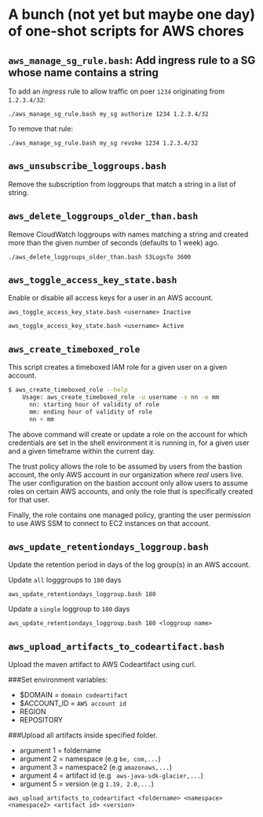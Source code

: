# A bunch (not yet but maybe one day) of one-shot scripts for AWS chores


## `aws_manage_sg_rule.bash`: Add ingress rule to a SG whose name contains a string

To add an _ingress_ rule to allow traffic on poer `1234` originating from `1.2.3.4/32`:

```
./aws_manage_sg_rule.bash my_sg authorize 1234 1.2.3.4/32
```

To remove that rule:

```
./aws_manage_sg_rule.bash my_sg revoke 1234 1.2.3.4/32
```

## `aws_unsubscribe_loggroups.bash`

Remove the subscription from loggroups that match a string in a list of string.

## `aws_delete_loggroups_older_than.bash`

Remove CloudWatch loggroups with names matching a string and created more than
the given number of seconds (defaults to 1 week) ago.

```
./aws_delete_loggroups_older_than.bash S3LogsTo 3600
```

## `aws_toggle_access_key_state.bash`

Enable or disable all access keys for a user in an AWS account.

```
aws_toggle_access_key_state.bash <username> Inactive
```

```
aws_toggle_access_key_state.bash <username> Active
```

## `aws_create_timeboxed_role`

This script creates a timeboxed IAM role for a given user on a given account.

```bash
$ aws_create_timeboxed_role --help
    Usage: aws_create_timeboxed_role -u username -s nn -e mm
      nn: starting hour of validity of role
      mm: ending hour of validity of role
      nn < mm
```

The above command will create or update a role on the account for which credentials are set
in the shell environment it is running in, for a given user and a given timeframe within the
current day.

The trust policy allows the role to be assumed by users from the bastion account, the only
AWS account in our organization where _real_ users live. The user configuration on the
bastion account only allow users to assume roles on certain AWS accounts, and only the role
that is specifically created for that user.

Finally, the role contains one managed policy, granting the user permission to use AWS SSM
to connect to EC2 instances on that account.

## `aws_update_retentiondays_loggroup.bash`

Update the retention period in days of the log group(s) in an AWS account.

Update `all` logggroups to `180` days
```
aws_update_retentiondays_loggroup.bash 180
```

Update a `single` loggroup to `180` days
```
aws_update_retentiondays_loggroup.bash 180 <loggroup name>
```

## `aws_upload_artifacts_to_codeartifact.bash`

Upload the maven artifact to AWS Codeartifact using curl.

###Set environment variables:
* $DOMAIN = `domain codeartifact`
* $ACCOUNT_ID = `AWS account id`
* REGION
* REPOSITORY

###Upload all artifacts inside specified folder.

* argument 1 = foldername
* argument 2 = namespace (e.g `be, com,...`)
* argument 3 = namespace2 (e.g `amazonaws,...`)
* argument 4 = artifact id (e.g ` aws-java-sdk-glacier,...`)
* argument 5 = version (e.g `1.19, 2.0,...`)

```
aws_upload_artifacts_to_codeartifact <foldername> <namespace> <namespace2> <artifact id> <version>
```